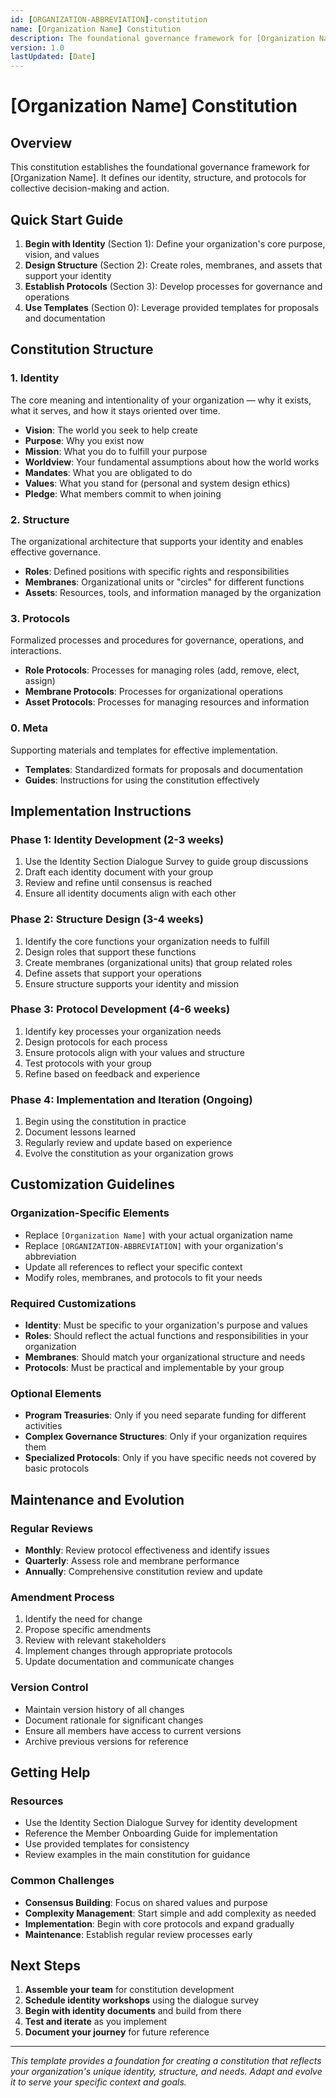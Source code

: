 ```yaml
---
id: [ORGANIZATION-ABBREVIATION]-constitution
name: [Organization Name] Constitution
description: The foundational governance framework for [Organization Name]
version: 1.0
lastUpdated: [Date]
---
```


# [Organization Name] Constitution

## Overview

This constitution establishes the foundational governance framework for [Organization Name]. It defines our identity, structure, and protocols for collective decision-making and action.

## Quick Start Guide

1. **Begin with Identity** (Section 1): Define your organization's core purpose, vision, and values
2. **Design Structure** (Section 2): Create roles, membranes, and assets that support your identity
3. **Establish Protocols** (Section 3): Develop processes for governance and operations
4. **Use Templates** (Section 0): Leverage provided templates for proposals and documentation

## Constitution Structure

### 1. Identity
The core meaning and intentionality of your organization — why it exists, what it serves, and how it stays oriented over time.

- **Vision**: The world you seek to help create
- **Purpose**: Why you exist now
- **Mission**: What you do to fulfill your purpose
- **Worldview**: Your fundamental assumptions about how the world works
- **Mandates**: What you are obligated to do
- **Values**: What you stand for (personal and system design ethics)
- **Pledge**: What members commit to when joining

### 2. Structure
The organizational architecture that supports your identity and enables effective governance.

- **Roles**: Defined positions with specific rights and responsibilities
- **Membranes**: Organizational units or "circles" for different functions
- **Assets**: Resources, tools, and information managed by the organization

### 3. Protocols
Formalized processes and procedures for governance, operations, and interactions.

- **Role Protocols**: Processes for managing roles (add, remove, elect, assign)
- **Membrane Protocols**: Processes for organizational operations
- **Asset Protocols**: Processes for managing resources and information

### 0. Meta
Supporting materials and templates for effective implementation.

- **Templates**: Standardized formats for proposals and documentation
- **Guides**: Instructions for using the constitution effectively

## Implementation Instructions

### Phase 1: Identity Development (2-3 weeks)
1. Use the Identity Section Dialogue Survey to guide group discussions
2. Draft each identity document with your group
3. Review and refine until consensus is reached
4. Ensure all identity documents align with each other

### Phase 2: Structure Design (3-4 weeks)
1. Identify the core functions your organization needs to fulfill
2. Design roles that support these functions
3. Create membranes (organizational units) that group related roles
4. Define assets that support your operations
5. Ensure structure supports your identity and mission

### Phase 3: Protocol Development (4-6 weeks)
1. Identify key processes your organization needs
2. Design protocols for each process
3. Ensure protocols align with your values and structure
4. Test protocols with your group
5. Refine based on feedback and experience

### Phase 4: Implementation and Iteration (Ongoing)
1. Begin using the constitution in practice
2. Document lessons learned
3. Regularly review and update based on experience
4. Evolve the constitution as your organization grows

## Customization Guidelines

### Organization-Specific Elements
- Replace `[Organization Name]` with your actual organization name
- Replace `[ORGANIZATION-ABBREVIATION]` with your organization's abbreviation
- Update all references to reflect your specific context
- Modify roles, membranes, and protocols to fit your needs

### Required Customizations
- **Identity**: Must be specific to your organization's purpose and values
- **Roles**: Should reflect the actual functions and responsibilities in your organization
- **Membranes**: Should match your organizational structure and needs
- **Protocols**: Must be practical and implementable by your group

### Optional Elements
- **Program Treasuries**: Only if you need separate funding for different activities
- **Complex Governance Structures**: Only if your organization requires them
- **Specialized Protocols**: Only if you have specific needs not covered by basic protocols

## Maintenance and Evolution

### Regular Reviews
- **Monthly**: Review protocol effectiveness and identify issues
- **Quarterly**: Assess role and membrane performance
- **Annually**: Comprehensive constitution review and update

### Amendment Process
1. Identify the need for change
2. Propose specific amendments
3. Review with relevant stakeholders
4. Implement changes through appropriate protocols
5. Update documentation and communicate changes

### Version Control
- Maintain version history of all changes
- Document rationale for significant changes
- Ensure all members have access to current versions
- Archive previous versions for reference

## Getting Help

### Resources
- Use the Identity Section Dialogue Survey for identity development
- Reference the Member Onboarding Guide for implementation
- Use provided templates for consistency
- Review examples in the main constitution for guidance

### Common Challenges
- **Consensus Building**: Focus on shared values and purpose
- **Complexity Management**: Start simple and add complexity as needed
- **Implementation**: Begin with core protocols and expand gradually
- **Maintenance**: Establish regular review processes early

## Next Steps

1. **Assemble your team** for constitution development
2. **Schedule identity workshops** using the dialogue survey
3. **Begin with identity documents** and build from there
4. **Test and iterate** as you implement
5. **Document your journey** for future reference

---

*This template provides a foundation for creating a constitution that reflects your organization's unique identity, structure, and needs. Adapt and evolve it to serve your specific context and goals.*
